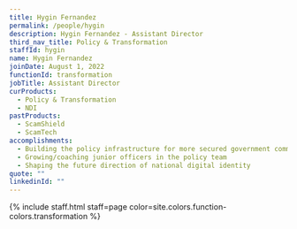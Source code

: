 ```yaml
---
title: Hygin Fernandez
permalink: /people/hygin
description: Hygin Fernandez - Assistant Director
third_nav_title: Policy & Transformation
staffId: hygin
name: Hygin Fernandez
joinDate: August 1, 2022
functionId: transformation
jobTitle: Assistant Director
curProducts:
  - Policy & Transformation
  - NDI
pastProducts:
  - ScamShield
  - ScamTech
accomplishments:
  - Building the policy infrastructure for more secured government communications
  - Growing/coaching junior officers in the policy team
  - Shaping the future direction of national digital identity
quote: ""
linkedinId: ""
---
```


{% include staff.html staff=page color=site.colors.function-colors.transformation %}

